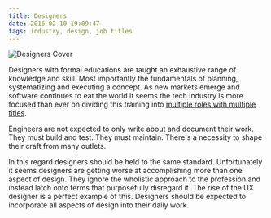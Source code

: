 ```yaml
---
title: Designers
date: 2016-02-10 19:09:47
tags: industry, design, job titles
---
```


![Designers Cover](/img/posts/designers_cover.png)

Designers with formal educations are taught an exhaustive range of knowledge and skill. Most importantly the fundamentals of planning, systematizing and executing a concept. As new markets emerge and software continues to eat the world it seems the tech industry is more focused than ever on dividing this training into [multiple roles with multiple titles](http://css-tricks.com/job-titles-in-the-web-industry/).

Engineers are not expected to only write about and document their work. They must build and test. They must maintain. There's a necessity to shape their craft from many outlets.

In this regard designers should be held to the same standard. Unfortunately it seems designers are getting worse at accomplishing more than one aspect of design. They ignore the wholistic approach to the profession and instead latch onto terms that purposefully disregard it. The rise of the UX designer is a perfect example of this. Designers should be expected to incorporate all aspects of design into their daily work.
